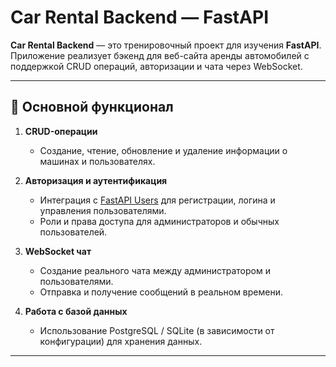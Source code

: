 # Car Rental Backend — FastAPI

**Car Rental Backend** — это тренировочный проект для изучения **FastAPI**.  
Приложение реализует бэкенд для веб-сайта аренды автомобилей с поддержкой CRUD операций, авторизации и чата через WebSocket.

---

## 🌟 Основной функционал

1. **CRUD-операции**
   - Создание, чтение, обновление и удаление информации о машинах и пользователях.

2. **Авторизация и аутентификация**
   - Интеграция с [FastAPI Users](https://frankie567.github.io/fastapi-users/) для регистрации, логина и управления пользователями.
   - Роли и права доступа для администраторов и обычных пользователей.

3. **WebSocket чат**
   - Создание реального чата между администратором и пользователями.
   - Отправка и получение сообщений в реальном времени.

4. **Работа с базой данных**
   - Использование PostgreSQL / SQLite (в зависимости от конфигурации) для хранения данных.

---
